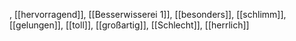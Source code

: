 , [[hervorragend]], [[Besserwisserei 1]], [[besonders]], [[schlimm]], [[gelungen]], [[toll]], [[großartig]], [[Schlecht]], [[herrlich]]